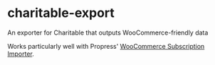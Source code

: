 # charitable-export
An exporter for Charitable that outputs WooCommerce-friendly data

Works particularly well with Propress' [WooCommerce Subscription Importer](https://github.com/Prospress/woocommerce-subscriptions-importer-exporter).

